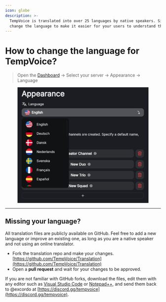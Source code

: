 ```yaml
---
icon: globe
description: >-
  TempVoice is translated into over 25 languages by native speakers. Simply
  change the language to make it easier for your users to understand the bot.
---
```


# How to change the language for TempVoice?

> Open the [Dashboard](https://tempvoice.xyz/dashboard) -> Select your server -> Appearance -> Language

<figure><img src="../../.gitbook/assets/image.png" alt=""><figcaption></figcaption></figure>

***

## Missing your language?

All translation files are publicly available on GitHub. Feel free to add a new language or improve an existing one, as long as you are a native speaker and not using an online translator.

* Fork the translation repo and make your changes.\
  [https://github.com/TempVoice/Translation](https://github.com/TempVoice/Translation)
* Open a **pull request** and wait for your changes to be approved.

If you are not familiar with GitHub forks, download the files, edit them with any editor such as [Visual Studio Code](https://code.visualstudio.com/) or [Notepad++](https://notepad-plus-plus.org/), and send them back to @excordo at [https://discord.gg/tempvoice](https://discord.gg/tempvoice).
